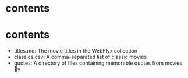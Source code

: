 # contents
# contents

* titles.md: The movie titles in the WebFlyx collection
* classics.csv: A comma-separated list of classic movies
* quotes: A directory of files containing memorable quotes from movies

y
